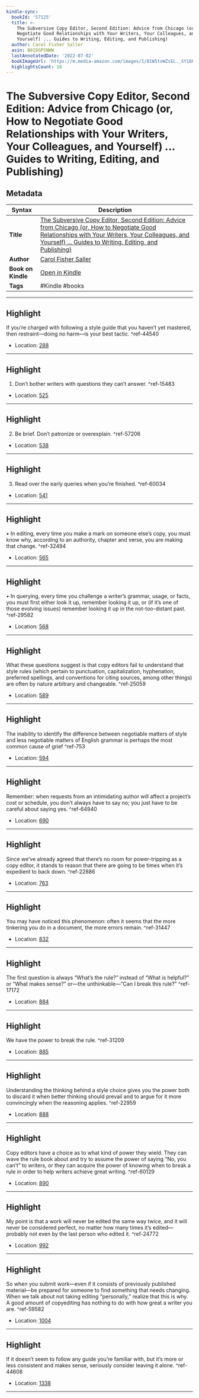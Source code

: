 ```yaml
---
kindle-sync:
  bookId: '57125'
  title: >-
    The Subversive Copy Editor, Second Edition: Advice from Chicago (or, How to
    Negotiate Good Relationships with Your Writers, Your Colleagues, and
    Yourself) ... Guides to Writing, Editing, and Publishing)
  author: Carol Fisher Saller
  asin: B01DGPSNWW
  lastAnnotatedDate: '2022-07-02'
  bookImageUrl: 'https://m.media-amazon.com/images/I/81W5toWZsEL._SY160.jpg'
  highlightsCount: 18
---
```

# The Subversive Copy Editor, Second Edition: Advice from Chicago (or, How to Negotiate Good Relationships with Your Writers, Your Colleagues, and Yourself) ... Guides to Writing, Editing, and Publishing)

## Metadata

| Syntax | Description |
| ---------- | ---------- |
| **Title** | [The Subversive Copy Editor, Second Edition: Advice from Chicago (or, How to Negotiate Good Relationships with Your Writers, Your Colleagues, and Yourself) ... Guides to Writing, Editing, and Publishing)](https://www.amazon.com/dp/B01DGPSNWW) |
| **Author** | [Carol Fisher Saller](https://www.amazon.comundefined) |
| **Book on Kindle** | <a href="kindle://book?action=open&asin=B01DGPSNWW" target="_blank">Open in Kindle</a> |
| **Tags** | #Kindle #books |

---

## Highlight

If you’re charged with following a style guide that you haven’t yet mastered, then restraint—doing no harm—is your best tactic. ^ref-44540
- Location: [288](kindle://book?action=open&asin=B01DGPSNWW&location=288)

---
## Highlight

1. Don’t bother writers with questions they can’t answer. ^ref-15483
- Location: [525](kindle://book?action=open&asin=B01DGPSNWW&location=525)

---
## Highlight

2. Be brief. Don’t patronize or overexplain. ^ref-57206
- Location: [538](kindle://book?action=open&asin=B01DGPSNWW&location=538)

---
## Highlight

3. Read over the early queries when you’re finished. ^ref-60034
- Location: [541](kindle://book?action=open&asin=B01DGPSNWW&location=541)

---
## Highlight

• In editing, every time you make a mark on someone else’s copy, you must know why, according to an authority, chapter and verse, you are making that change. ^ref-32494
- Location: [565](kindle://book?action=open&asin=B01DGPSNWW&location=565)

---
## Highlight

• In querying, every time you challenge a writer’s grammar, usage, or facts, you must first either look it up, remember looking it up, or (if it’s one of those evolving issues) remember looking it up in the not-too-distant past. ^ref-29582
- Location: [568](kindle://book?action=open&asin=B01DGPSNWW&location=568)

---
## Highlight

What these questions suggest is that copy editors fail to understand that style rules (which pertain to punctuation, capitalization, hyphenation, preferred spellings, and conventions for citing sources, among other things) are often by nature arbitrary and changeable. ^ref-25059
- Location: [589](kindle://book?action=open&asin=B01DGPSNWW&location=589)

---
## Highlight

The inability to identify the difference between negotiable matters of style and less negotiable matters of English grammar is perhaps the most common cause of grief ^ref-753
- Location: [594](kindle://book?action=open&asin=B01DGPSNWW&location=594)

---
## Highlight

Remember: when requests from an intimidating author will affect a project’s cost or schedule, you don’t always have to say no; you just have to be careful about saying yes. ^ref-64940
- Location: [690](kindle://book?action=open&asin=B01DGPSNWW&location=690)

---
## Highlight

Since we’ve already agreed that there’s no room for power-tripping as a copy editor, it stands to reason that there are going to be times when it’s expedient to back down. ^ref-22886
- Location: [763](kindle://book?action=open&asin=B01DGPSNWW&location=763)

---
## Highlight

You may have noticed this phenomenon: often it seems that the more tinkering you do in a document, the more errors remain. ^ref-31447
- Location: [832](kindle://book?action=open&asin=B01DGPSNWW&location=832)

---
## Highlight

The first question is always “What’s the rule?” instead of “What is helpful?” or “What makes sense?” or—the unthinkable—“Can I break this rule?” ^ref-17172
- Location: [884](kindle://book?action=open&asin=B01DGPSNWW&location=884)

---
## Highlight

We have the power to break the rule. ^ref-31209
- Location: [885](kindle://book?action=open&asin=B01DGPSNWW&location=885)

---
## Highlight

Understanding the thinking behind a style choice gives you the power both to discard it when better thinking should prevail and to argue for it more convincingly when the reasoning applies. ^ref-22959
- Location: [888](kindle://book?action=open&asin=B01DGPSNWW&location=888)

---
## Highlight

Copy editors have a choice as to what kind of power they wield. They can wave the rule book about and try to assume the power of saying “No, you can’t” to writers, or they can acquire the power of knowing when to break a rule in order to help writers achieve great writing. ^ref-60129
- Location: [890](kindle://book?action=open&asin=B01DGPSNWW&location=890)

---
## Highlight

My point is that a work will never be edited the same way twice, and it will never be considered perfect, no matter how many times it’s edited—probably not even by the last person who edited it. ^ref-24772
- Location: [992](kindle://book?action=open&asin=B01DGPSNWW&location=992)

---
## Highlight

So when you submit work—even if it consists of previously published material—be prepared for someone to find something that needs changing. When we talk about not taking editing “personally,” realize that this is why. A good amount of copyediting has nothing to do with how great a writer you are. ^ref-59582
- Location: [1004](kindle://book?action=open&asin=B01DGPSNWW&location=1004)

---
## Highlight

If it doesn’t seem to follow any guide you’re familiar with, but it’s more or less consistent and makes sense, seriously consider leaving it alone. ^ref-44608
- Location: [1338](kindle://book?action=open&asin=B01DGPSNWW&location=1338)

---
